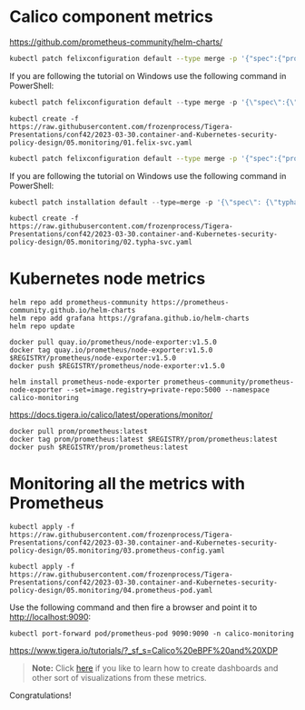 Calico component metrics
===
https://github.com/prometheus-community/helm-charts/

```bash
kubectl patch felixconfiguration default --type merge -p '{"spec":{"prometheusMetricsEnabled": true}}'
```

If you are following the tutorial on Windows use the following command in PowerShell: 
```powershell
kubectl patch felixconfiguration default --type merge -p '{\"spec\":{\"prometheusMetricsEnabled\": true}}'
```

```
kubectl create -f https://raw.githubusercontent.com/frozenprocess/Tigera-Presentations/conf42/2023-03-30.container-and-Kubernetes-security-policy-design/05.monitoring/01.felix-svc.yaml
```

```bash
kubectl patch felixconfiguration default --type merge -p '{"spec":{"prometheusMetricsEnabled": true}}'
```

If you are following the tutorial on Windows use the following command in PowerShell: 
```powershell
kubectl patch installation default --type=merge -p '{\"spec\": {\"typhaMetricsPort\":9093}}'
```

```
kubectl create -f https://raw.githubusercontent.com/frozenprocess/Tigera-Presentations/conf42/2023-03-30.container-and-Kubernetes-security-policy-design/05.monitoring/02.typha-svc.yaml
```

Kubernetes node metrics
===

```
helm repo add prometheus-community https://prometheus-community.github.io/helm-charts
helm repo add grafana https://grafana.github.io/helm-charts
helm repo update
```

```
docker pull quay.io/prometheus/node-exporter:v1.5.0 
docker tag quay.io/prometheus/node-exporter:v1.5.0 $REGISTRY/prometheus/node-exporter:v1.5.0
docker push $REGISTRY/prometheus/node-exporter:v1.5.0
```

```
helm install prometheus-node-exporter prometheus-community/prometheus-node-exporter --set=image.registry=private-repo:5000 --namespace calico-monitoring
```

https://docs.tigera.io/calico/latest/operations/monitor/

```
docker pull prom/prometheus:latest
docker tag prom/prometheus:latest $REGISTRY/prom/prometheus:latest
docker push $REGISTRY/prom/prometheus:latest
```

Monitoring all the metrics with Prometheus
===

```
kubectl apply -f https://raw.githubusercontent.com/frozenprocess/Tigera-Presentations/conf42/2023-03-30.container-and-Kubernetes-security-policy-design/05.monitoring/03.prometheus-config.yaml
```

```
kubectl apply -f https://raw.githubusercontent.com/frozenprocess/Tigera-Presentations/conf42/2023-03-30.container-and-Kubernetes-security-policy-design/05.monitoring/04.prometheus-pod.yaml
```

Use the following command and then fire a browser and point it to <a href="http://localhost:9090" target="_blank">http://localhost:9090</a>:
```
kubectl port-forward pod/prometheus-pod 9090:9090 -n calico-monitoring
```
https://www.tigera.io/tutorials/?_sf_s=Calico%20eBPF%20and%20XDP

> **Note:** Click <a href="https://docs.tigera.io/calico/latest/operations/monitor/monitor-component-visual" target="_blank">here</a> if you like to learn how to create dashboards and other sort of visualizations from these metrics.


Congratulations!
